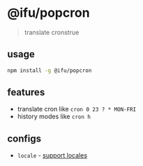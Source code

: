 # @ifu/popcron
> translate cronstrue

## usage

```bash
npm install -g @ifu/popcron
```

## features

- translate cron like `cron 0 23 ? * MON-FRI`
- history modes like `cron h`


## configs

- `locale` - [support locales](https://github.com/bradymholt/cRonstrue#supported-locales)
